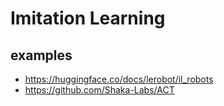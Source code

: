 # Imitation Learning




## examples
* https://huggingface.co/docs/lerobot/il_robots
* https://github.com/Shaka-Labs/ACT